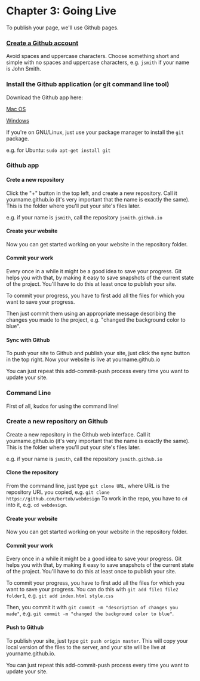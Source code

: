 # Chapter 3: Going Live

To publish your page, we'll use Github pages.

### [Create a Github account](github.com)

Avoid spaces and uppercase characters. Choose something short and simple with no spaces and uppercase characters, e.g. `jsmith` if your name is John Smith.

### Install the Github application (or git command line tool)

Download the Github app here:

[Mac OS](https://mac.github.com/)

[Windows](https://windows.github.com/)

If you're on GNU/Linux, just use your package manager to install the `git` package.

e.g. for Ubuntu: `sudo apt-get install git`

### Github app

#### Crete a new repository
Click the "+" button in the top left, and create a new repository. Call it yourname.github.io (it's very important that the name is exactly the same). This is the folder where you'll put your site's files later.

e.g. if your name is `jsmith`, call the repository `jsmith.github.io`

#### Create your website
Now you can get started working on your website in the repository folder.

#### Commit your work
Every once in a while it might be a good idea to save your progress. Git helps you with that, by making it easy to save snapshots of the current state of the project. You'll have to do this at least once to publish your site.

To commit your progress, you have to first add all the files for which you want to save your progress.

Then just commit them using an appropriate message describing the changes you made to the project, e.g. "changed the background color to blue".

#### Sync with Github
To push your site to Github and publish your site, just click the sync button in the top right. Now your website is live at yourname.github.io

You can just repeat this add-commit-push process every time you want to update your site.


### Command Line
First of all, kudos for using the command line!

### Create a new repository on Github
Create a new repository in the Github web interface. Call it yourname.github.io (it's very important that the name is exactly the same). This is the folder where you'll put your site's files later.

e.g. if your name is `jsmith`, call the repository `jsmith.github.io`

#### Clone the repository
From the command line, just type `git clone URL`, where URL is the repository URL you copied, e.g. `git clone https://github.com/bertob/webdesign`
To work in the repo, you have to `cd` into it, e.g. `cd webdesign`.

#### Create your website
Now you can get started working on your website in the repository folder.

#### Commit your work
Every once in a while it might be a good idea to save your progress. Git helps you with that, by making it easy to save snapshots of the current state of the project. You'll have to do this at least once to publish your site.

To commit your progress, you have to first add all the files for which you want to save your progress.
You can do this with `git add file1 file2 folder1`, e.g. `git add index.html style.css`

Then, you commit it with `git commit -m "description of changes you made"`, e.g. `git commit -m "changed the background color to blue"`.

#### Push to Github
To publish your site, just type `git push origin master`. This will copy your local version of the files to the server, and your site will be live at yourname.github.io.

You can just repeat this add-commit-push process every time you want to update your site.
